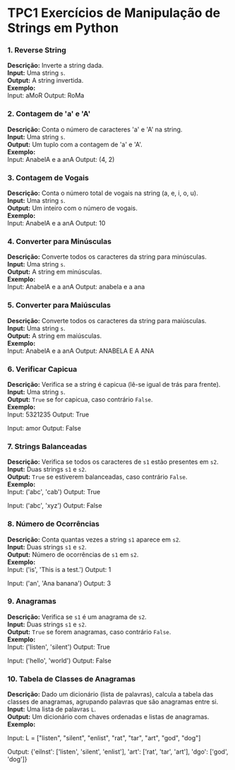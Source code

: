 
# TPC1 Exercícios de Manipulação de Strings em Python

### 1. Reverse String  
**Descrição:** Inverte a string dada.  
**Input:** Uma string `s`.  
**Output:** A string invertida.  
**Exemplo:**  
Input: aMoR
Output: RoMa


### 2. Contagem de 'a' e 'A'  
**Descrição:** Conta o número de caracteres 'a' e 'A' na string.  
**Input:** Uma string `s`.  
**Output:** Um tuplo com a contagem de 'a' e 'A'.  
**Exemplo:**  
Input: AnabelA e a anA
Output: (4, 2)

### 3. Contagem de Vogais  
**Descrição:** Conta o número total de vogais na string (a, e, i, o, u).  
**Input:** Uma string `s`.  
**Output:** Um inteiro com o número de vogais.  
**Exemplo:**  
Input: AnabelA e a anA
Output: 10

### 4. Converter para Minúsculas  
**Descrição:** Converte todos os caracteres da string para minúsculas.  
**Input:** Uma string `s`.  
**Output:** A string em minúsculas.  
**Exemplo:**  
Input: AnabelA e a anA
Output: anabela e a ana

### 5. Converter para Maiúsculas  
**Descrição:** Converte todos os caracteres da string para maiúsculas.  
**Input:** Uma string `s`.  
**Output:** A string em maiúsculas.  
**Exemplo:**  
Input: AnabelA e a anA
Output: ANABELA E A ANA

### 6. Verificar Capicua  
**Descrição:** Verifica se a string é capicua (lê-se igual de trás para frente).  
**Input:** Uma string `s`.  
**Output:** `True` se for capicua, caso contrário `False`.  
**Exemplo:**  
Input: 5321235
Output: True

Input: amor
Output: False

### 7. Strings Balanceadas  
**Descrição:** Verifica se todos os caracteres de `s1` estão presentes em `s2`.  
**Input:** Duas strings `s1` e `s2`.  
**Output:** `True` se estiverem balanceadas, caso contrário `False`.  
**Exemplo:**  
Input: ('abc', 'cab')
Output: True

Input: ('abc', 'xyz')
Output: False

### 8. Número de Ocorrências  
**Descrição:** Conta quantas vezes a string `s1` aparece em `s2`.  
**Input:** Duas strings `s1` e `s2`.  
**Output:** Número de ocorrências de `s1` em `s2`.  
**Exemplo:**  
Input: ('is', 'This is a test.')
Output: 1

Input: ('an', 'Ana banana')
Output: 3

### 9. Anagramas  
**Descrição:** Verifica se `s1` é um anagrama de `s2`.  
**Input:** Duas strings `s1` e `s2`.  
**Output:** `True` se forem anagramas, caso contrário `False`.  
**Exemplo:**  
Input: ('listen', 'silent')
Output: True

Input: ('hello', 'world') 
Output: False

### 10. Tabela de Classes de Anagramas  
**Descrição:** Dado um dicionário (lista de palavras), calcula a tabela das classes de anagramas, agrupando palavras que são anagramas entre si.  
**Input:** Uma lista de palavras `L`.  
**Output:** Um dicionário com chaves ordenadas e listas de anagramas.  
**Exemplo:**  

Input: L = ["listen", "silent", "enlist", "rat", "tar", "art", "god", "dog"]
 
Output: {'eilnst': ['listen', 'silent', 'enlist'], 'art': ['rat', 'tar', 'art'], 'dgo': ['god', 'dog']}


